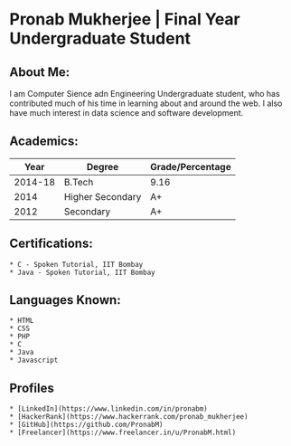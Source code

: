 
# Pronab Mukherjee | Final Year Undergraduate Student

## About Me:

I am Computer Sience adn Engineering Undergraduate student, who has contributed much of his time in learning about and around the web. I also have much interest in data science and software development.

## Academics:

| Year | Degree | Grade/Percentage |
|------|--------|------------------|
| 2014-18 | B.Tech | 9.16 |
| 2014 | Higher Secondary | A+ |
| 2012 | Secondary | A+ |

## Certifications:

	* C - Spoken Tutorial, IIT Bombay
	* Java - Spoken Tutorial, IIT Bombay
	
## Languages Known:

	* HTML
	* CSS
	* PHP
	* C
	* Java
	* Javascript

## Profiles
		
	* [LinkedIn](https://www.linkedin.com/in/pronabm)
	* [HackerRank](https://www.hackerrank.com/pronab_mukherjee)
	* [GitHub](https://github.com/PronabM)
	* [Freelancer](https://www.freelancer.in/u/PronabM.html)
